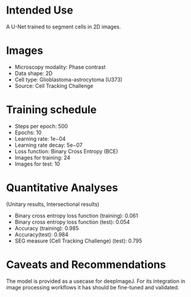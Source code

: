 # Intended Use
A U-Net trained to segment cells in 2D images.

# Images
- Microscopy modality: Phase contrast
- Data shape: 2D
- Cell type: Glioblastoma-astrocytoma (U373)
- Source: Cell Tracking Challenge

# Training schedule
- Steps per epoch: 500
- Epochs: 10
- Learning rate: 1e−04
- Learning rate decay: 5e−07
- Loss function: Binary Cross Entropy (BCE)
- Images for training: 24
- Images for test: 10

# Quantitative Analyses
(Unitary results, Intersectional results)

- Binary cross entropy loss function (training): 0.061
- Binary cross entropy loss function (test): 0.054
- Accuracy (training): 0.985
- Accuracy(test): 0.984
- SEG measure (Cell Tracking Challenge) (test): 0.795

# Caveats and Recommendations
The model is provided as a usecase for deepImageJ. For its integration in image processing workflows it has should be fine-tuned and validated.

